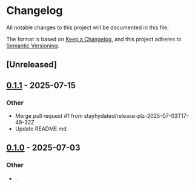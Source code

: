 # Changelog

All notable changes to this project will be documented in this file.

The format is based on [Keep a Changelog](https://keepachangelog.com/en/1.0.0/),
and this project adheres to [Semantic Versioning](https://semver.org/spec/v2.0.0.html).

## [Unreleased]

## [0.1.1](https://github.com/stayhydated/es-fluent/compare/es-fluent-v0.1.0...es-fluent-v0.1.1) - 2025-07-15

### Other

- Merge pull request #1 from stayhydated/release-plz-2025-07-03T17-49-32Z
- Update README.md

## [0.1.0](https://github.com/stayhydated/es-fluent/releases/tag/es-fluent-v0.1.0) - 2025-07-03

### Other

- .
